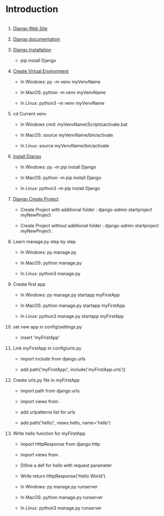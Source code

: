 # Introduction

<ol>
  <br><li><a href="https://www.djangoproject.com/">Django Web Site</a></li>
  <br><li><a href="https://docs.djangoproject.com/en/4.1/">Django documentation</a></li>
  <br><li><a href="https://www.djangoproject.com/download/">Django Installation</a>
    <ul>
     <br><li>pip install Django</li>
    </ul>
  </li>
  <br><li><a href="https://www.w3schools.com/django/django_create_virtual_environment.php">Create Virtual Environment</a>
    <ul>
     <br><li>In Windows: py -m venv myVenvName</li>
     <br><li>In MacOS: python -m venv myVenvName</li>
     <br><li>In Linux: python3 -m venv myVenvName</li>
    </ul>
  </li>
  <br><li>cd Current venv
    <ul>
     <br><li>In Windows cmd: myVenvName\Scripts\activate.bat</li>
     <br><li>In MacOS: source myVenvName/bin/activate</li>
     <br><li>In Linux: source myVenvName/bin/activate</li>
    </ul>
  </li>
  <br><li><a href="https://www.w3schools.com/django/django_install_django.php">Install Django</a>
    <ul>
     <br><li>In Windows: py -m pip install Django</li>
     <br><li>In MacOS: python -m pip install Django</li>
     <br><li>In Linux: python3 -m pip install Django</li>
    </ul>
  </li>
  <br><li><a href="https://www.w3schools.com/django/django_create_project.php">Django Create Project</a>
    <ul>
     <br><li>Create Project with additional folder : django-admin startproject myNewProject</li>
     <br><li>Create Project without additional folder : django-admin startproject myNewProject .</li>
    </ul>
  </li>
  <br><li>Learn manage.py step by step
    <ul>
     <br><li>In Windows: py manage.py</li>
     <br><li>In MacOS: python manage.py</li>
     <br><li>In Linux: python3 manage.py</li>
    </ul>
  </li>
  <br><li>Create first app
    <ul>
     <br><li>In Windows: py manage.py startapp myFirstApp</li>
     <br><li>In MacOS: python manage.py startapp myFirstApp</li>
     <br><li>In Linux: python3 manage.py startapp myFirstApp</li>
    </ul>
  </li>
  <br><li>set new app in config\settings.py
    <ul>
     <br><li>insert 'myFristApp'</li>
    </ul>
  </li>
  <br><li>Link myFirstApp in config\urls.py
    <ul>
     <br><li>import include from django.urls</li>
     <br><li>add path('myFirstApp/', include('myFirstApp.urls'))</li>
    </ul>
  </li>
  <br><li>Create urls.py file in myFirstApp
    <ul>
     <br><li>import path from django.urls</li>
     <br><li>import views from .</li>
     <br><li>add urlpatterns list for urls</li>
     <br><li>add path('hello/', views.hello, name='hello')</li>
    </ul>
  </li>
  <br><li>Write hello function for myFirstApp
    <ul>
     <br><li>import HttpResponse from django.http</li>
     <br><li>import views from .</li>
     <br><li>Difine a def for hello with request parameter</li>
     <br><li>Write return HttpResponse('Hello World')</li>
     <br><li>In Windows: py manage.py runserver</li>
     <br><li>In MacOS: python manage.py runserver</li>
     <br><li>In Linux: python3 manage.py runserver</li>
    </ul>
  </li>
</ol>
